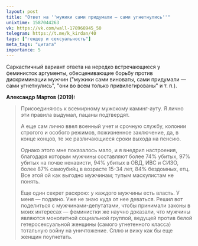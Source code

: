 ```yaml
---
layout: post
title: "Ответ на ''мужики сами придумали — сами угнетнулись''"
unixtime: 1587044263
vk: https://vk.com/wall-178968945_50
telegram: https://t.me/k_kirdan/40
tags: ["гендер и сексуальность"]
meta_tags: "цитата"
importance: 5
---
```

Саркастичный вариант ответа на нередко встречающиеся у феминисток аргументы, обесценивающие борьбу против дискриминации мужчин ("мужики сами виноваты, сами придумали — сами угнетнулись", "они во всем только привилегированы" и т. п.).

<b>Александр Мартов (2019):</b>
>Присоединяюсь к всемирному мужскому каминг-ауту. Я лично эти правила выдумал, пацаны подтвердят. 
>
>А еще сам лично ввел военный учет и срочную службу, колонии строгого и особого режимов, пожизненное заключение, да, в конце концов, те же различающиеся сроки выхода на пенсию. 
>
>Однако этого мне показалось мало, и я внедрил настроения, благодаря которым мужчины составляют более 74% убитых, 97% убитых на почве ненависти, 94% убитых в ОВД, ИВС и СИЗО, более 87% самоубийц в возрасте 15-34 лет, 84% бездомных, етц. Все этой ой как выгодно мужчинам; тупым маскулистам не понять.
>
>Еще один секрет раскрою: у каждого мужчины есть власть. У меня — подавно. Уже не знаю куда от нее деваться. Решил вот поделиться с мужчинами-депутатами, чтобы принимали законы в моих интересах — феминистки же научно доказали, что мужчины являются монолитной социальной группой, ведущей против белой гетеросексуальной женщины (самого угнетенного класса) тотальную войну на уничтожение. Сплю и вижу как бы еще женщин поугнетать.